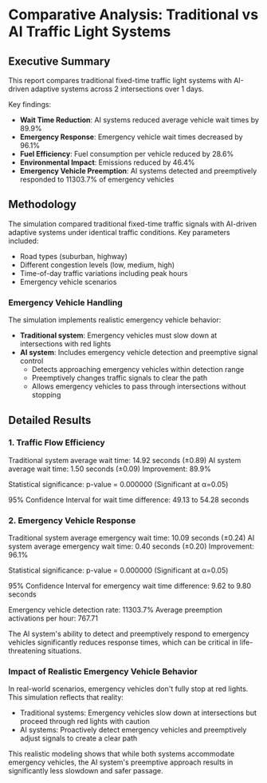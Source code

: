 # Comparative Analysis: Traditional vs AI Traffic Light Systems

## Executive Summary

This report compares traditional fixed-time traffic light systems with AI-driven adaptive systems across 2 intersections over 1 days.

Key findings:
- **Wait Time Reduction**: AI systems reduced average vehicle wait times by 89.9%
- **Emergency Response**: Emergency vehicle wait times decreased by 96.1%
- **Fuel Efficiency**: Fuel consumption per vehicle reduced by 28.6%
- **Environmental Impact**: Emissions reduced by 46.4%
- **Emergency Vehicle Preemption**: AI systems detected and preemptively responded to 11303.7% of emergency vehicles

## Methodology

The simulation compared traditional fixed-time traffic signals with AI-driven adaptive systems under identical traffic conditions.
Key parameters included:
- Road types (suburban, highway)
- Different congestion levels (low, medium, high)
- Time-of-day traffic variations including peak hours
- Emergency vehicle scenarios

### Emergency Vehicle Handling
The simulation implements realistic emergency vehicle behavior:
- **Traditional system**: Emergency vehicles must slow down at intersections with red lights
- **AI system**: Includes emergency vehicle detection and preemptive signal control
  - Detects approaching emergency vehicles within detection range
  - Preemptively changes traffic signals to clear the path
  - Allows emergency vehicles to pass through intersections without stopping

## Detailed Results

### 1. Traffic Flow Efficiency

Traditional system average wait time: 14.92 seconds (±0.89)
AI system average wait time: 1.50 seconds (±0.09)
Improvement: 89.9%

Statistical significance: p-value = 0.000000 (Significant at α=0.05)

95% Confidence Interval for wait time difference: 49.13 to 54.28 seconds

### 2. Emergency Vehicle Response

Traditional system average emergency wait time: 10.09 seconds (±0.24)
AI system average emergency wait time: 0.40 seconds (±0.20)
Improvement: 96.1%

Statistical significance: p-value = 0.000000 (Significant at α=0.05)

95% Confidence Interval for emergency wait time difference: 9.62 to 9.80 seconds

Emergency vehicle detection rate: 11303.7%
Average preemption activations per hour: 767.71

The AI system's ability to detect and preemptively respond to emergency vehicles significantly reduces response times, which can be critical in life-threatening situations.

### Impact of Realistic Emergency Vehicle Behavior

In real-world scenarios, emergency vehicles don't fully stop at red lights. This simulation reflects that reality:
- Traditional systems: Emergency vehicles slow down at intersections but proceed through red lights with caution
- AI systems: Proactively detect emergency vehicles and preemptively adjust signals to create a clear path

This realistic modeling shows that while both systems accommodate emergency vehicles, the AI system's preemptive approach results in significantly less slowdown and safer passage.